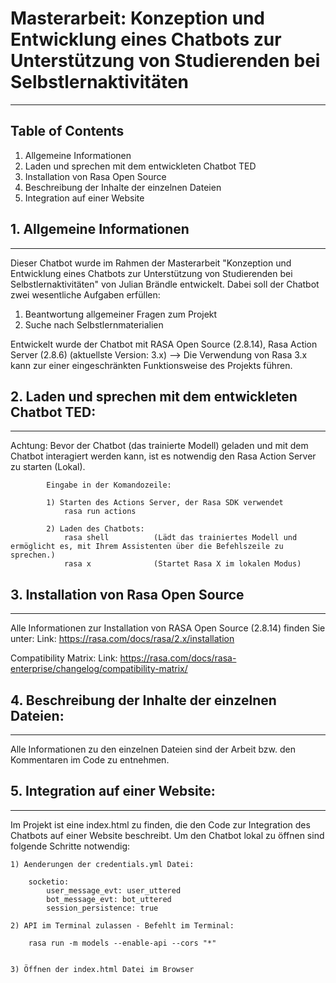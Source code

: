 # Masterarbeit: Konzeption und Entwicklung eines Chatbots zur Unterstützung von Studierenden bei Selbstlernaktivitäten

***

## Table of Contents
1. Allgemeine Informationen
2. Laden und sprechen mit dem entwickleten Chatbot TED
3. Installation von Rasa Open Source
4. Beschreibung der Inhalte der einzelnen Dateien
5. Integration auf einer Website



## 1. Allgemeine Informationen
***
Dieser Chatbot wurde im Rahmen der Masterarbeit "Konzeption und Entwicklung eines Chatbots zur Unterstützung von Studierenden bei Selbstlernaktivitäten" von Julian Brändle entwickelt.
Dabei soll der Chatbot zwei wesentliche Aufgaben erfüllen:
1) Beantwortung allgemeiner Fragen zum Projekt
2) Suche nach Selbstlernmaterialien 

Entwickelt wurde der Chatbot mit RASA Open Source (2.8.14), Rasa Action Server (2.8.6)
(aktuellste Version: 3.x)
--> Die Verwendung von Rasa 3.x kann zur einer eingeschränkten Funktionsweise des Projekts führen.



## 2. Laden und sprechen mit dem entwickleten Chatbot TED:
***
Achtung:    Bevor der Chatbot (das trainierte Modell) geladen und mit dem Chatbot interagiert werden kann,
            ist es notwendig den Rasa Action Server zu starten (Lokal).

            Eingabe in der Komandozeile:

            1) Starten des Actions Server, der Rasa SDK verwendet
                rasa run actions

            2) Laden des Chatbots:
                rasa shell          (Lädt das trainiertes Modell und ermöglicht es, mit Ihrem Assistenten über die Befehlszeile zu sprechen.)
                rasa x              (Startet Rasa X im lokalen Modus)




## 3. Installation von Rasa Open Source
****
Alle Informationen zur Installation von RASA Open Source (2.8.14) finden Sie unter:
Link: https://rasa.com/docs/rasa/2.x/installation

Compatibility Matrix:
Link: https://rasa.com/docs/rasa-enterprise/changelog/compatibility-matrix/




## 4. Beschreibung der Inhalte der einzelnen Dateien:
***
Alle Informationen zu den einzelnen Dateien sind der Arbeit bzw. den Kommentaren im Code zu entnehmen.



## 5. Integration auf einer Website:
***
Im Projekt ist eine index.html zu finden, die den Code zur Integration des Chatbots auf einer Website beschreibt.
Um den Chatbot lokal zu öffnen sind folgende Schritte notwendig:

    1) Aenderungen der credentials.yml Datei:

        socketio:
            user_message_evt: user_uttered
            bot_message_evt: bot_uttered
            session_persistence: true

    2) API im Terminal zulassen - Befehlt im Terminal:

        rasa run -m models --enable-api --cors "*"


    3) Öffnen der index.html Datei im Browser